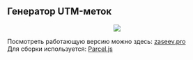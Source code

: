 <h2>Генератор UTM-меток</h2>

<p align="center">
  <a href="http://zaseev.pro">
    <img src="https://lh6.googleusercontent.com/otCDpbV02lJAr3-EdLP24NDgFjqeEXTuWqHuSXrO8ihE1ITE4cN58JmnQH553Y8ngxADIBNLWxbasw=w1304-h666">
  </a>
</p>

<p>
  Посмотреть работающую версию можно здесь: <a href="http://zaseev.pro/lab/utm-generator/">zaseev.pro</a><br>
  Для сборки используется: <a href="https://github.com/parcel-bundler/parcel">Parcel.js</a>
</p>
